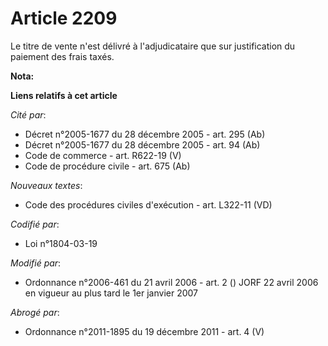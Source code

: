# Article 2209

Le titre de vente n'est délivré à l'adjudicataire que sur justification du paiement des frais taxés.

**Nota:**



**Liens relatifs à cet article**

_Cité par_:

  - Décret n°2005-1677 du 28 décembre 2005 - art. 295 (Ab)
  - Décret n°2005-1677 du 28 décembre 2005 - art. 94 (Ab)
  - Code de commerce - art. R622-19 (V)
  - Code de procédure civile - art. 675 (Ab)

_Nouveaux textes_:

  - Code des procédures civiles d'exécution - art. L322-11 (VD)

_Codifié par_:

  - Loi n°1804-03-19

_Modifié par_:

  - Ordonnance n°2006-461 du 21 avril 2006 - art. 2 () JORF 22 avril 2006 en vigueur au plus tard le 1er janvier 2007

_Abrogé par_:

  - Ordonnance n°2011-1895 du 19 décembre 2011 - art. 4 (V)
